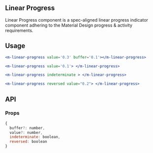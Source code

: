 ## Linear Progress

Linear Progress component is a spec-aligned linear progress indicator component adhering to the Material Design progress & activity requirements.

## Usage

```jsx
<m-linear-progress value='0.3' buffer='0.1'></m-linear-progress>

<m-linear-progress value='0.1'> </m-linear-progress>

<m-linear-progress indeterminate > </m-linear-progress>

<m-linear-progress reversed value="0.2"> </m-linear-progress>
```

## API

### Props

```jsx
{
  buffer?: number,
  value?: number,
  indeterminate: boolean,
  reversed: boolean
}
```